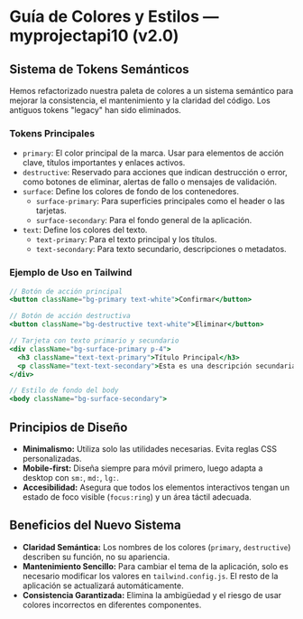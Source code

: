 # Guía de Colores y Estilos — myprojectapi10 (v2.0)

## Sistema de Tokens Semánticos

Hemos refactorizado nuestra paleta de colores a un sistema semántico para mejorar la consistencia, el mantenimiento y la claridad del código. Los antiguos tokens "legacy" han sido eliminados.

### Tokens Principales

-   `primary`: El color principal de la marca. Usar para elementos de acción clave, títulos importantes y enlaces activos.
-   `destructive`: Reservado para acciones que indican destrucción o error, como botones de eliminar, alertas de fallo o mensajes de validación.
-   `surface`: Define los colores de fondo de los contenedores.
    -   `surface-primary`: Para superficies principales como el header o las tarjetas.
    -   `surface-secondary`: Para el fondo general de la aplicación.
-   `text`: Define los colores del texto.
    -   `text-primary`: Para el texto principal y los títulos.
    -   `text-secondary`: Para texto secundario, descripciones o metadatos.

### Ejemplo de Uso en Tailwind

```jsx
// Botón de acción principal
<button className="bg-primary text-white">Confirmar</button>

// Botón de acción destructiva
<button className="bg-destructive text-white">Eliminar</button>

// Tarjeta con texto primario y secundario
<div className="bg-surface-primary p-4">
  <h3 className="text-text-primary">Título Principal</h3>
  <p className="text-text-secondary">Esta es una descripción secundaria.</p>
</div>

// Estilo de fondo del body
<body className="bg-surface-secondary">
```

## Principios de Diseño

-   **Minimalismo:** Utiliza solo las utilidades necesarias. Evita reglas CSS personalizadas.
-   **Mobile-first:** Diseña siempre para móvil primero, luego adapta a desktop con `sm:`, `md:`, `lg:`.
-   **Accesibilidad:** Asegura que todos los elementos interactivos tengan un estado de foco visible (`focus:ring`) y un área táctil adecuada.

## Beneficios del Nuevo Sistema

-   **Claridad Semántica:** Los nombres de los colores (`primary`, `destructive`) describen su función, no su apariencia.
-   **Mantenimiento Sencillo:** Para cambiar el tema de la aplicación, solo es necesario modificar los valores en `tailwind.config.js`. El resto de la aplicación se actualizará automáticamente.
-   **Consistencia Garantizada:** Elimina la ambigüedad y el riesgo de usar colores incorrectos en diferentes componentes.